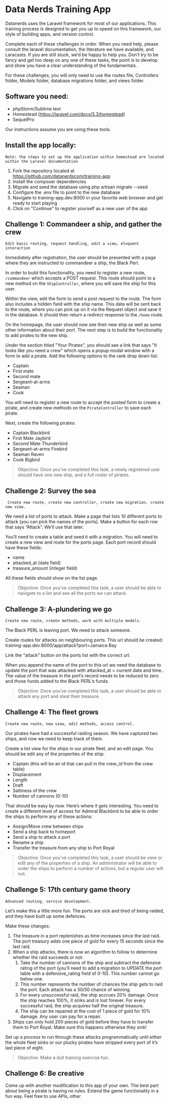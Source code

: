 # Data Nerds Training App 

Datanerds uses the Laravel framework for most of our applications. This training process is designed to get you up to speed on this framework, our style of building apps, and version control.

Complete each of these challenges in order. When you need help, please consult the laravel documentation, the literature we have available, and Laracasts. If you are still stuck, we’d be happy to help you. Don’t try to be fancy and get too deep on any one of these tasks, the point is to develop and show you have a clear understanding of the fundamentals.

For these challenges, you will only need to use the routes file, Controllers folder, Models folder, database migrations folder, and views folder.

## Software you need:

- phpStorm/Sublime text
- Homestead (https://laravel.com/docs/5.3/homestead)
- SequelPro

Our instructions assume you are using these tools. 

## Install the app locally:
`Note: the steps to set up the application within homestead are located within the Laravel documentation`

1. Fork the repository located at https://github.com/datanerdscom/training-app
2. Install the composer dependencies
3. Migrate and seed the database using php artisan migrate --seed
4. Configure the .env file to point to the new database
5. Navigate to training-app.dev:8000 in your favorite web browser and get ready to start playing
6. Click on "Continue" to register yourself as a new user of the app

## Challenge 1: Commandeer a ship, and gather the crew
`Edit basic routing, request handling, edit a view, eloquent interaction`

Immediately after registration, the user should be presented with a page where they are instructed to commandeer a ship, the Black Perl. 

In order to build this functionality, you need to register a new route, `/commandeer` which accepts a POST request. This route should point to a new method on the `ShipController`, where you will save the ship for this user.

Within the view, edit the form to send a post request to the route. The form also includes a hidden field with the ship name. This data will be sent back to the route, where you can pick up on it via the Request object and save it in the database. It should then return a redirect response to the `/home` route.

On the homepage, the user should now see their new ship as well as some other information about their port. The next step is to build the functionality to add pirates to the new ship.

Under the section titled "Your Pirates", you should see a link that says "It looks like you need a crew" which opens a popup modal window with a form to add a pirate. Add the following options to the rank drop down list:
- Captain
- First mate
- Second mate
- Sergeant-at-arms
- Seaman
- Cook

You will need to register a new route to accept the posted form to create a pirate, and create new methods on the `PirateController` to save each pirate.

Next, create the following pirates:

- Captain Blackbird
- First Mate Jaybird
- Second Mate Thunderbird
- Sergeant-at-arms Firebird
- Seaman Raven
- Cook Bigbird

> Objective: Once you’ve completed this task, a newly registered user should have one new ship, and a full roster of pirates.

## Challenge 2: Survey the sea
` Create new route, create new controller, create new migration, create new view.`

We need a list of ports to attack. Make a page that lists 10 different ports to attack (you can pick the names of the ports). Make a button for each row that says “Attack”. We’ll use that later.

You’ll need to create a table and seed it with a migration. You will need to create a new view and route for the ports page. Each port record should have these fields:
- name
- attacked_at (date field)
- treasure_amount (integer field)

All these fields should show on the list page.

> Objective: Once you’ve completed this task, a user should be able to navigate to a list and see all the ports we can attack.

## Challenge 3: A-plundering we go
`Create new route, create methods, work with multiple models.`

The Black PERL is leaving port. We need to attack someone. 

Create routes for attacks on neighbouring ports. This url should be created: training-app.dev:8000/app/attack?port=Jamaica Bay

Link the “attack” button on the ports list with the correct url.

When you append the name of the port to this url we need the database to update the port that was attacked with attacked_at = current date and time.. The value of the treasure in the port’s record needs to be reduced to zero and those funds added to the Black PERL’s funds.

> Objective: Once you’ve completed this task, a user should be able to attack any port and steal their treasure.

## Challenge 4: The fleet grows
`Create new route, new view, edit methods, access control.`

Our pirates have had a successful raiding season. We have captured two ships, and now we need to keep track of them. 

Create a list view for the ships in our pirate fleet, and an edit page. You should be edit any of the properties of the ship:

- Captain (this will be an id that can pull in the crew_id from the crew table)
- Displacement
- Length
- Draft
- Saltiness of the crew
- Number of cannons (0-10)

That should be easy by now. Here’s where it gets interesting. You need to create a different level of access for Admiral Blackbird to be able to order the ships to perform any of these actions:

- Assign/Move crew between ships
- Send a ship back to homeport
- Send a ship to attack a port
- Rename a ship
- Transfer the treasure from any ship to Port Royal


> Objective: Once you’ve completed this task, a user should be view or edit any of the properties of a ship. An administrator will be able to order the ships to perform a number of actions, but a regular user will not.



## Challenge 5: 17th century game theory
`Advanced routing, service development.`

Let’s make this a little more fun. The ports are sick and tired of being raided, and they have built up some defences.

Make these changes:

1. The treasure in a port replenishes as time increases since the last raid. The port treasury adds one piece of gold for every 15 seconds since the last raid. 
2. When a ship attacks, there is now an algorithm to follow to determine whether the raid succeeds or not:
   1. Take the number of cannons of the ship and subtract the defensive rating of the port (you’ll need to add a migration to UPDATE the port table with a defensive_rating field of 0-10). This number cannot go below one.
   2. This number represents the number of chances the ship gets to raid the port. Each attack has a 50/50 chance of winning. 
   3. For every unsuccessful raid, the ship accrues 20% damage. Once the ship reaches 100%, it sinks and is lost forever. For every successful raid, the ship acquires half the original treasure.
   4. The ship can be repaired at the cost of 1 piece of gold for 10% damage. Any user can pay for a repair.
3. Ships can only hold 200 pieces of gold before they have to transfer them to Port Royal. Make sure this happens otherwise they sink!

Set up a process to run through these attacks programmatically until either the whole fleet sinks or our plucky pirates have stripped every port of it’s last piece of eight.

> Objective: Make a dull training exercise fun.


## Challenge 6: Be creative

Come up with another modification to this app of your own. The best part about being a pirate is having no rules. Extend the game functionality in a fun way. Feel free to use APIs, other 
